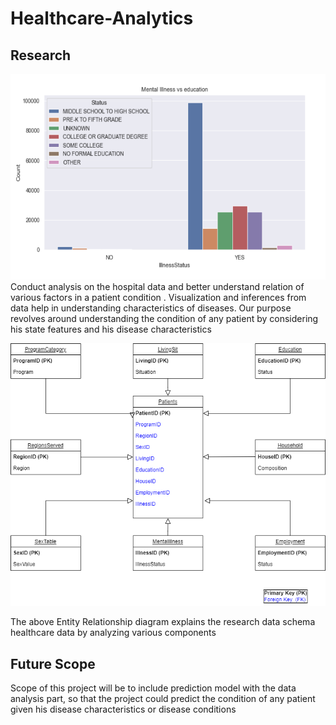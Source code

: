 # Healthcare-Analytics

## Research

![My Image](abcd.png)
Conduct analysis on the hospital data and better understand relation of 
various factors in a patient condition . Visualization and inferences from data help in understanding 
characteristics of diseases. Our purpose revolves around understanding the condition of any patient 
by considering his state features and his disease characteristics


![My Image](erd_final_project.drawio.png)

The above Entity Relationship diagram explains the research data schema healthcare data by analyzing various components

## Future Scope
Scope of this project will be to include prediction model with the data analysis part, so 
that the project could predict the condition of any patient given his disease characteristics or 
disease conditions

